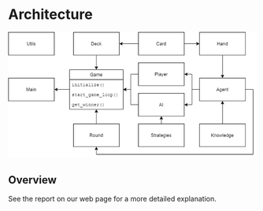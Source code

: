 # Architecture

![The image was not found.](./docs/img/ARCHITECTURE.png "Architecture")

## Overview

See the report on our web page for a more detailed explanation.
